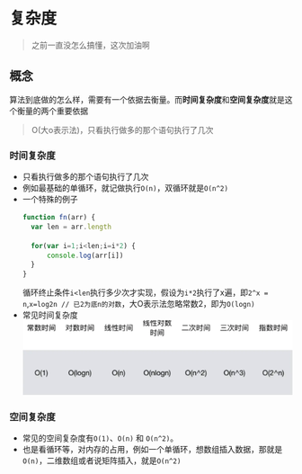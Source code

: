 # 复杂度
> 之前一直没怎么搞懂，这次加油啊

## 概念
算法到底做的怎么样，需要有一个依据去衡量。而**时间复杂度**和**空间复杂度**就是这个衡量的两个重要依据

> O(大o表示法)，只看执行做多的那个语句执行了几次

### 时间复杂度

- 只看执行做多的那个语句执行了几次
- 例如最基础的单循环，就记做执行`O(n)`，双循环就是`O(n^2)`
- 一个特殊的例子
  ```js
  function fn(arr) {
    var len = arr.length  
    
    for(var i=1;i<len;i=i*2) {
        console.log(arr[i])
    }
  }
  ```
  循环终止条件`i<len`执行多少次才实现，假设为`i*2`执行了x遍，即`2^x = n`,`x=log2n // 已2为底n的对数`，大O表示法忽略常数2，即为`O(logn)`
- 常见时间复杂度
  ![常见时间复杂度](./imgs/空间复杂度.png)

### 空间复杂度

- 常见的空间复杂度有`O(1)`、`O(n)` 和 `O(n^2)`。
- 也是看循环等，对内存的占用，例如一个单循环，想数组插入数据，那就是`O(n)`，二维数组或者说矩阵插入，就是`O(n^2)`